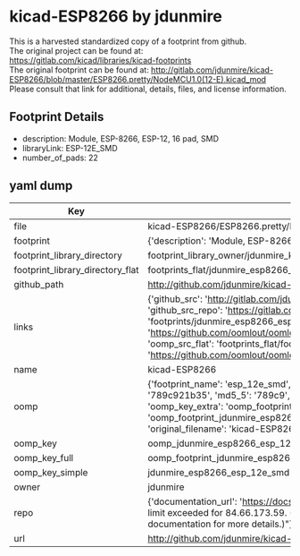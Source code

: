 # kicad-ESP8266 by jdunmire  
This is a harvested standardized copy of a footprint from github.  
The original project can be found at:  
https://gitlab.com/kicad/libraries/kicad-footprints  
The original footprint can be found at:
http://gitlab.com/jdunmire/kicad-ESP8266/blob/master/ESP8266.pretty/NodeMCU1.0(12-E).kicad_mod
Please consult that link for additional, details, files, and license information.  
## Footprint Details
* description: Module, ESP-8266, ESP-12, 16 pad, SMD  
* libraryLink: ESP-12E_SMD  
* number_of_pads: 22  
## yaml dump  
| Key | Value |  
| --- | --- |  
| file | kicad-ESP8266/ESP8266.pretty/ESP-12E_SMD.kicad_mod |  
| footprint | {'description': 'Module, ESP-8266, ESP-12, 16 pad, SMD', 'libraryLink': 'ESP-12E_SMD', 'number_of_pads': 22} |  
| footprint_library_directory | footprint_library_owner/jdunmire_kicad-ESP8266 |  
| footprint_library_directory_flat | footprints_flat/jdunmire_esp8266_esp_12e_smd/working |  
| github_path | http://github.com/jdunmire/kicad-ESP8266/blob/master/ESP8266.pretty/ESP-12E_SMD.kicad_mod |  
| links | {'github_src': 'http://gitlab.com/jdunmire/kicad-ESP8266/blob/master/ESP8266.pretty/NodeMCU1.0(12-E).kicad_mod', 'github_src_repo': 'https://gitlab.com/kicad/libraries/kicad-footprints', 'oomp_bot': 'footprints/jdunmire_esp8266_esp_12e_smd/working', 'oomp_bot_github': 'https://github.com/oomlout/oomlout_oomp_footprint_bot/tree/main/footprints/jdunmire_esp8266_esp_12e_smd/working', 'oomp_src_flat': 'footprints_flat/footprints_flat/jdunmire_esp8266_esp_12e_smd/working', 'oomp_src_flat_github': 'https://github.com/oomlout/oomlout_oomp_footprint_src/tree/main/footprints_flat/jdunmire_esp8266_esp_12e_smd/working'} |  
| name | kicad-ESP8266 |  
| oomp | {'footprint_name': 'esp_12e_smd', 'library_name': 'esp8266', 'md5': '789c921b3538579e357a4b27a7b4c029', 'md5_10': '789c921b35', 'md5_5': '789c9', 'md5_6': '789c92', 'oomp_key': 'oomp_jdunmire_esp8266_esp_12e_smd', 'oomp_key_extra': 'oomp_footprint_jdunmire_esp8266_esp_12e_smd', 'oomp_key_full': 'oomp_footprint_jdunmire_esp8266_esp_12e_smd_789c92', 'oomp_key_simple': 'jdunmire_esp8266_esp_12e_smd', 'original_filename': 'kicad-ESP8266/ESP8266.pretty/ESP-12E_SMD.kicad_mod', 'owner_name': 'jdunmire'} |  
| oomp_key | oomp_jdunmire_esp8266_esp_12e_smd |  
| oomp_key_full | oomp_footprint_jdunmire_esp8266_esp_12e_smd |  
| oomp_key_simple | jdunmire_esp8266_esp_12e_smd |  
| owner | jdunmire |  
| repo | {'documentation_url': 'https://docs.github.com/rest/overview/resources-in-the-rest-api#rate-limiting', 'message': "API rate limit exceeded for 84.66.173.59. (But here's the good news: Authenticated requests get a higher rate limit. Check out the documentation for more details.)"} |  
| url | http://github.com/jdunmire/kicad-ESP8266 |  

